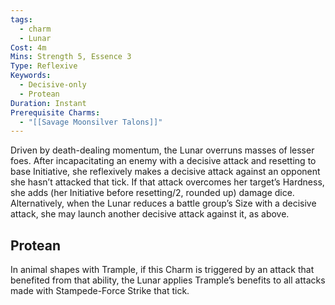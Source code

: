 ```yaml
---
tags:
  - charm
  - Lunar
Cost: 4m
Mins: Strength 5, Essence 3
Type: Reflexive
Keywords:
  - Decisive-only
  - Protean
Duration: Instant
Prerequisite Charms:
  - "[[Savage Moonsilver Talons]]"
---
```

Driven by death-dealing momentum, the Lunar overruns masses of lesser foes. After incapacitating an enemy with a decisive attack and resetting to base Initiative, she reflexively makes a decisive attack against an opponent she hasn’t attacked that tick. If that attack overcomes her target’s Hardness, she adds (her Initiative before resetting/2, rounded up) damage dice. Alternatively, when the Lunar reduces a battle group’s Size with a decisive attack, she may launch another decisive attack against it, as above. 
## Protean 

In animal shapes with Trample, if this Charm is triggered by an attack that benefited from that ability, the Lunar applies Trample’s benefits to all attacks made with Stampede-Force Strike that tick.